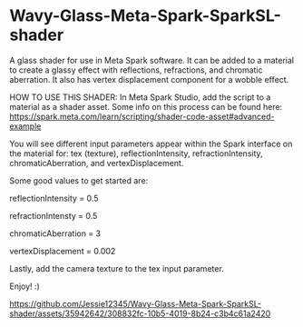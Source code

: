 # Wavy-Glass-Meta-Spark-SparkSL-shader
A glass shader for use in Meta Spark software. It can be added to a material to create a glassy effect with reflections, refractions, and chromatic aberration. It also has vertex displacement component for a wobble effect. 

HOW TO USE THIS SHADER:
In Meta Spark Studio, add the script to a material as a shader asset. Some info on this process can be found here: https://spark.meta.com/learn/scripting/shader-code-asset#advanced-example  

You will see different input parameters appear within the Spark interface on the material for: tex (texture), reflectionIntensity, refractionIntensity, chromaticAberration, and vertexDisplacement.

Some good values to get started are:

reflectionIntensity = 0.5

refractionIntensty = 0.5

chromaticAberration = 3

vertexDisplacement = 0.002


Lastly, add the camera texture to the tex input parameter.

Enjoy! :)



https://github.com/Jessie12345/Wavy-Glass-Meta-Spark-SparkSL-shader/assets/35942642/308832fc-10b5-4019-8b24-c3b4c61a2420


